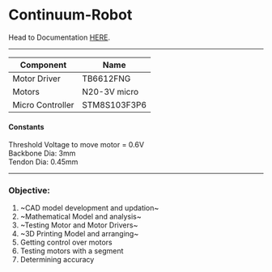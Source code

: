 # Continuum-Robot
Head to Documentation [HERE](https://github.com/xD-prateek/Continuum-Robot/blob/main/Continuum%20Robotics.pdf).
___
| Component | Name |
| -- | -- |
|Motor Driver | TB6612FNG|  
|Motors | N20-3V micro|  
|Micro Controller | STM8S103F3P6|  

#### Constants
Threshold Voltage to move motor = 0.6V  
Backbone Dia: 3mm  
Tendon Dia: 0.45mm
___

### Objective:
1. ~CAD model development and updation~
2.  ~Mathematical Model and analysis~
3. ~Testing Motor and Motor Drivers~
4. ~3D Printing Model and arranging~
5. Getting control over motors
6. Testing motors with a segment
7. Determining accuracy
